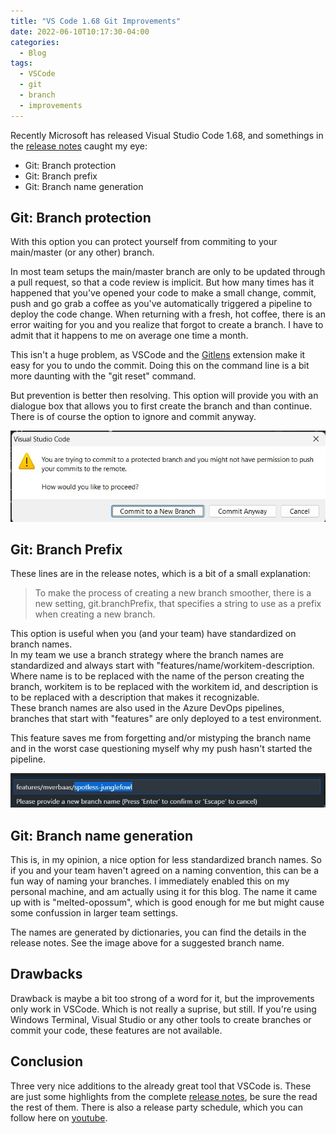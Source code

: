 ```yaml
---
title: "VS Code 1.68 Git Improvements"
date: 2022-06-10T10:17:30-04:00
categories:
  - Blog
tags:
  - VSCode
  - git
  - branch
  - improvements
---
```

Recently Microsoft has released Visual Studio Code 1.68, and somethings in the [release notes](https://code.visualstudio.com/updates/v1_68) caught my eye:

- Git: Branch protection
- Git: Branch prefix
- Git: Branch name generation

## Git: Branch protection

With this option you can protect yourself from commiting to your main/master (or any other) branch.

In most team setups the main/master branch are only to be updated through a pull request, so that a code review is implicit. But how many times has it happened that you've opened your code to make a small change, commit, push and go grab a coffee as you've automatically triggered a pipeline to deploy the code change. When returning with a fresh, hot coffee, there is an error waiting for you and you realize that forgot to create a branch. I have to admit that it happens to me on average one time a month.

This isn't a huge problem, as VSCode and the [Gitlens](https://marketplace.visualstudio.com/items?itemName=eamodio.gitlens) extension make it easy for you to undo the commit. Doing this on the command line is a bit more daunting with the "git reset" command.

But prevention is better then resolving. This option will provide you with an dialogue box that allows you to first create the branch and than continue. There is of course the option to ignore and commit anyway.

![dialogue showing branch protection](/assets/images/2022-06-11-branch-protection.jpg "branch protection")

## Git: Branch Prefix

These lines are in the release notes, which is a bit of a small explanation:

> To make the process of creating a new branch smoother, there is a new setting, git.branchPrefix, that specifies a string to use as a prefix when creating a new branch.

This option is useful when you (and your team) have standardized on branch names.\
In my team we use a branch strategy where the branch names are standardized and always start with "features/name/workitem-description. Where name is to be replaced with the name of the person creating the branch, workitem is to be replaced with the workitem id, and description is to be replaced with a description that makes it recognizable.\
These branch names are also used in the Azure DevOps pipelines, branches that start with "features" are only deployed to a test environment.

This feature saves me from forgetting and/or mistyping the branch name and in the worst case questioning myself why my push hasn't started the pipeline.

![creating branch with prefix](/assets/images/branch-prefix.jpg)

## Git: Branch name generation

This is, in my opinion, a nice option for less standardized branch names. So if you and your team haven't agreed on a naming convention, this can be a fun way of naming your branches. I immediately enabled this on my personal machine, and am actually using it for this blog. The name it came up with is "melted-opossum", which is good enough for me but might cause some confussion in larger team settings.

The names are generated by dictionaries, you can find the details in the release notes. See the image above for a suggested branch name.

## Drawbacks

Drawback is maybe a bit too strong of a word for it, but the improvements only work in VSCode. Which is not really a suprise, but still. If you're using Windows Terminal, Visual Studio or any other tools to create branches or commit your code, these features are not available.

## Conclusion

Three very nice additions to the already great tool that VSCode is. These are just some highlights from the complete [release notes](https://code.visualstudio.com/updates/v1_68), be sure the read the rest of them. There is also a release party schedule, which you can follow here on [youtube](https://youtu.be/t01EtPOKd_4).
